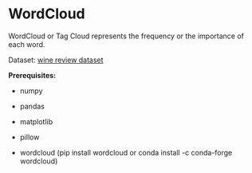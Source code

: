 # WordCloud

WordCloud or Tag Cloud represents the frequency or the importance of each word. 

Dataset: [wine review dataset](https://www.kaggle.com/zynicide/wine-reviews/data)

**Prerequisites:**

- numpy

- pandas

- matplotlib

- pillow

- wordcloud (pip install wordcloud or conda install -c conda-forge wordcloud)
